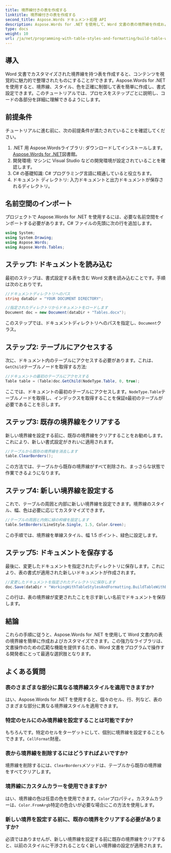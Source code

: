 ```yaml
---
title: 境界線付きの表を作成する
linktitle: 境界線付きの表を作成する
second_title: Aspose.Words ドキュメント処理 API
description: Aspose.Words for .NET を使用して、Word 文書の表の境界線を作成およびカスタマイズする方法を学びます。詳細な手順については、ステップバイステップのガイドに従ってください。
type: docs
weight: 10
url: /ja/net/programming-with-table-styles-and-formatting/build-table-with-borders/
---
```

## 導入

Word 文書でカスタマイズされた境界線を持つ表を作成すると、コンテンツを視覚的に魅力的で整理されたものにすることができます。Aspose.Words for .NET を使用すると、境界線、スタイル、色を正確に制御して表を簡単に作成し、書式設定できます。このチュートリアルでは、プロセスをステップごとに説明し、コードの各部分を詳細に理解できるようにします。

## 前提条件

チュートリアルに進む前に、次の前提条件が満たされていることを確認してください。

1.  .NET 用 Aspose.Wordsライブラリ: ダウンロードしてインストールします。[Aspose.Words for .NET](https://releases.aspose.com/words/net/)図書館。
2. 開発環境: マシンに Visual Studio などの開発環境が設定されていることを確認します。
3. C# の基礎知識: C# プログラミング言語に精通していると役立ちます。
4. ドキュメント ディレクトリ: 入力ドキュメントと出力ドキュメントが保存されるディレクトリ。

## 名前空間のインポート

プロジェクトで Aspose.Words for .NET を使用するには、必要な名前空間をインポートする必要があります。C# ファイルの先頭に次の行を追加します。

```csharp
using System;
using System.Drawing;
using Aspose.Words;
using Aspose.Words.Tables;
```

## ステップ1: ドキュメントを読み込む

最初のステップは、書式設定する表を含む Word 文書を読み込むことです。手順は次のとおりです。

```csharp
//ドキュメントディレクトリへのパス
string dataDir = "YOUR DOCUMENT DIRECTORY";

//指定されたディレクトリからドキュメントをロードします
Document doc = new Document(dataDir + "Tables.docx");
```

このステップでは、ドキュメントディレクトリへのパスを指定し、`Document`クラス。

## ステップ2: テーブルにアクセスする

次に、ドキュメント内のテーブルにアクセスする必要があります。これは、`GetChild`テーブルノードを取得する方法:

```csharp
//ドキュメントの最初のテーブルにアクセスする
Table table = (Table)doc.GetChild(NodeType.Table, 0, true);
```

ここでは、ドキュメントの最初のテーブルにアクセスします。`NodeType.Table`テーブルノードを取得し、インデックスを取得することを保証`0`最初のテーブルが必要であることを示します。

## ステップ3: 既存の境界線をクリアする

新しい境界線を設定する前に、既存の境界線をクリアすることをお勧めします。これにより、新しい書式設定がきれいに適用されます。

```csharp
//テーブルから既存の境界線を消去します
table.ClearBorders();
```

この方法では、テーブルから既存の境界線がすべて削除され、まっさらな状態で作業できるようになります。

## ステップ4: 新しい境界線を設定する

これで、テーブルの周囲と内部に新しい境界線を設定できます。境界線のスタイル、幅、色は必要に応じてカスタマイズできます。

```csharp
//テーブルの周囲と内側に緑の枠線を設定します
table.SetBorders(LineStyle.Single, 1.5, Color.Green);
```

この手順では、境界線を単線スタイル、幅 1.5 ポイント、緑色に設定します。

## ステップ5: ドキュメントを保存する

最後に、変更したドキュメントを指定されたディレクトリに保存します。これにより、表の書式が適用された新しいドキュメントが作成されます。

```csharp
//変更したドキュメントを指定されたディレクトリに保存します
doc.Save(dataDir + "WorkingWithTableStylesAndFormatting.BuildTableWithBorders.docx");
```

この行は、表の境界線が変更されたことを示す新しい名前でドキュメントを保存します。

## 結論

これらの手順に従うと、Aspose.Words for .NET を使用して Word 文書内の表の境界線を簡単に作成およびカスタマイズできます。この強力なライブラリは、文書操作のための広範な機能を提供するため、Word 文書をプログラムで操作する開発者にとって最適な選択肢となります。

## よくある質問

### 表のさまざまな部分に異なる境界線スタイルを適用できますか?
はい、Aspose.Words for .NET を使用すると、個々のセル、行、列など、表のさまざまな部分に異なる境界線スタイルを適用できます。

### 特定のセルにのみ境界線を設定することは可能ですか?
もちろんです。特定のセルをターゲットにして、個別に境界線を設定することもできます。`CellFormat`財産。

### 表から境界線を削除するにはどうすればよいですか?
境界線を削除するには、`ClearBorders`メソッドは、テーブルから既存の境界線をすべてクリアします。

### 境界線にカスタムカラーを使用できますか?
はい、境界線の色は任意の色を使用できます。`Color`プロパティ。カスタムカラーは、`Color.FromArgb`特定の色合いが必要な場合にこの方法を使用します。

### 新しい境界を設定する前に、既存の境界をクリアする必要がありますか?
必須ではありませんが、新しい境界線を設定する前に既存の境界線をクリアすると、以前のスタイルに干渉されることなく新しい境界線の設定が適用されます。